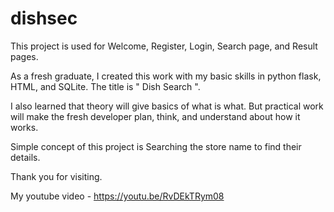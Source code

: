 # dishsec

This project is used for Welcome, Register, Login, Search page, and Result pages.

As a fresh graduate, I created this work with my basic skills in python flask, HTML, and SQLite. The title is " Dish Search ". 

I also learned that theory will give basics of what is what. But practical work will make the fresh developer plan, think, and understand about how it works.

Simple concept of this project is Searching the store name to find their details. 

Thank you for visiting.

My youtube video - https://youtu.be/RvDEkTRym08
